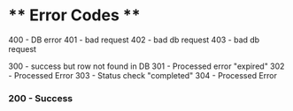 # ** Error Codes **

400 - DB error
401 - bad request
402 - bad db request
403 - bad db request


300 - success but row not found in DB
301 - Processed error  "expired"
302 - Processed Error
303 - Status check "completed"
304 - Processed Error


### 200 - Success